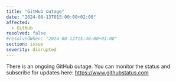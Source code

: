 ```yaml
---
title: "GitHub outage"
date: "2024-08-13T015:00:00+02:00"
affected:
  - GitHub
resolved: false
#resolvedWhen: "2024-08-13T15:40:00+01:00"
section: issue
severity: disrupted
---
```


There is an ongoing GitHub outage.
You can monitor the status and subscribe for updates here: https://www.githubstatus.com
